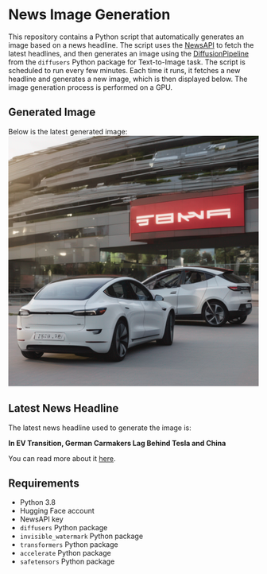 # News Image Generation
This repository contains a Python script that automatically generates an image based on a news headline. The script uses the [NewsAPI](https://newsapi.org/) to fetch the latest headlines, and then generates an image using the [DiffusionPipeline](https://github.com/huggingface/diffusers) from the `diffusers` Python package for Text-to-Image task.
The script is scheduled to run every few minutes. Each time it runs, it fetches a new headline and generates a new image, which is then displayed below. The image generation process is performed on a GPU.

## Generated Image
Below is the latest generated image:
![Generated Image](image.png)

## Latest News Headline
The latest news headline used to generate the image is:

**In EV Transition, German Carmakers Lag Behind Tesla and China**

You can read more about it [here](https://news.google.com/rss/articles/CBMiaGh0dHBzOi8vd3d3Lndzai5jb20vYnVzaW5lc3MvYXV0b3MvaW4tZXYtdHJhbnNpdGlvbi1nZXJtYW4tY2FybWFrZXJzLWxhZy1iZWhpbmQtdGVzbGEtYW5kLWNoaW5hLTVmNjBhOTlm0gEA?oc=5).

## Requirements
- Python 3.8
- Hugging Face account
- NewsAPI key
- `diffusers` Python package
- `invisible_watermark` Python package
- `transformers` Python package
- `accelerate` Python package
- `safetensors` Python package
